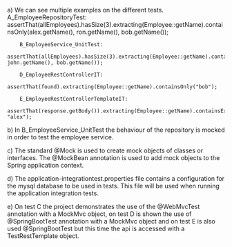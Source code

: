 a)
	We can see multiple examples on the different tests.
		A_EmployeeRepositoryTest:
			assertThat(allEmployees).hasSize(3).extracting(Employee::getName).containsOnly(alex.getName(), ron.getName(), bob.getName());
		
		B_EmployeeService_UnitTest:
			assertThat(allEmployees).hasSize(3).extracting(Employee::getName).contains(alex.getName(), john.getName(), bob.getName());
		
		D_EmployeeRestControllerIT:
			assertThat(found).extracting(Employee::getName).containsOnly("bob");
		
		E_EmployeeRestControllerTemplateIT:
			assertThat(response.getBody()).extracting(Employee::getName).containsExactly("bob", "alex");

b)
	In B_EmployeeService_UnitTest the behaviour of the repository is mocked in order to test the employee service.

c)
	The standard @Mock is used to create mock objects of classes or interfaces. The @MockBean annotation is used to add mock objects to the Spring application context.

d)
	The application-integrationtest.properties file contains a configuration for the mysql database to be used in tests. This file will be used when running the application integration tests.

e)
	On test C the project demonstrates the use of the @WebMvcTest annotation with a MockMvc object, on test D is shown the use of @SpringBootTest annotation with a MockMvc object and on test E is also used @SpringBootTest but this time the api is accessed with a TestRestTemplate object.

